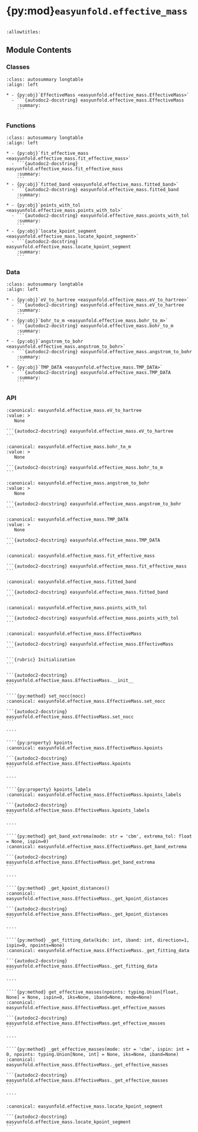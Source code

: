 # {py:mod}`easyunfold.effective_mass`

```{py:module} easyunfold.effective_mass
```

```{autodoc2-docstring} easyunfold.effective_mass
:allowtitles:
```

## Module Contents

### Classes

````{list-table}
:class: autosummary longtable
:align: left

* - {py:obj}`EffectiveMass <easyunfold.effective_mass.EffectiveMass>`
  - ```{autodoc2-docstring} easyunfold.effective_mass.EffectiveMass
    :summary:
    ```
````

### Functions

````{list-table}
:class: autosummary longtable
:align: left

* - {py:obj}`fit_effective_mass <easyunfold.effective_mass.fit_effective_mass>`
  - ```{autodoc2-docstring} easyunfold.effective_mass.fit_effective_mass
    :summary:
    ```
* - {py:obj}`fitted_band <easyunfold.effective_mass.fitted_band>`
  - ```{autodoc2-docstring} easyunfold.effective_mass.fitted_band
    :summary:
    ```
* - {py:obj}`points_with_tol <easyunfold.effective_mass.points_with_tol>`
  - ```{autodoc2-docstring} easyunfold.effective_mass.points_with_tol
    :summary:
    ```
* - {py:obj}`locate_kpoint_segment <easyunfold.effective_mass.locate_kpoint_segment>`
  - ```{autodoc2-docstring} easyunfold.effective_mass.locate_kpoint_segment
    :summary:
    ```
````

### Data

````{list-table}
:class: autosummary longtable
:align: left

* - {py:obj}`eV_to_hartree <easyunfold.effective_mass.eV_to_hartree>`
  - ```{autodoc2-docstring} easyunfold.effective_mass.eV_to_hartree
    :summary:
    ```
* - {py:obj}`bohr_to_m <easyunfold.effective_mass.bohr_to_m>`
  - ```{autodoc2-docstring} easyunfold.effective_mass.bohr_to_m
    :summary:
    ```
* - {py:obj}`angstrom_to_bohr <easyunfold.effective_mass.angstrom_to_bohr>`
  - ```{autodoc2-docstring} easyunfold.effective_mass.angstrom_to_bohr
    :summary:
    ```
* - {py:obj}`TMP_DATA <easyunfold.effective_mass.TMP_DATA>`
  - ```{autodoc2-docstring} easyunfold.effective_mass.TMP_DATA
    :summary:
    ```
````

### API

````{py:data} eV_to_hartree
:canonical: easyunfold.effective_mass.eV_to_hartree
:value: >
   None

```{autodoc2-docstring} easyunfold.effective_mass.eV_to_hartree
```

````

````{py:data} bohr_to_m
:canonical: easyunfold.effective_mass.bohr_to_m
:value: >
   None

```{autodoc2-docstring} easyunfold.effective_mass.bohr_to_m
```

````

````{py:data} angstrom_to_bohr
:canonical: easyunfold.effective_mass.angstrom_to_bohr
:value: >
   None

```{autodoc2-docstring} easyunfold.effective_mass.angstrom_to_bohr
```

````

````{py:data} TMP_DATA
:canonical: easyunfold.effective_mass.TMP_DATA
:value: >
   None

```{autodoc2-docstring} easyunfold.effective_mass.TMP_DATA
```

````

````{py:function} fit_effective_mass(distances, energies, parabolic=True)
:canonical: easyunfold.effective_mass.fit_effective_mass

```{autodoc2-docstring} easyunfold.effective_mass.fit_effective_mass
```
````

````{py:function} fitted_band(x: numpy.ndarray, eff_mass: float) -> numpy.ndarray
:canonical: easyunfold.effective_mass.fitted_band

```{autodoc2-docstring} easyunfold.effective_mass.fitted_band
```
````

````{py:function} points_with_tol(array, value, tol=0.0001, sign=1)
:canonical: easyunfold.effective_mass.points_with_tol

```{autodoc2-docstring} easyunfold.effective_mass.points_with_tol
```
````

`````{py:class} EffectiveMass(unfold: easyunfold.unfold.UnfoldKSet, intensity_tol: float = 0.1, extrema_tol: float = 0.001, parabolic: bool = True, npoints: float = 3)
:canonical: easyunfold.effective_mass.EffectiveMass

```{autodoc2-docstring} easyunfold.effective_mass.EffectiveMass
```

```{rubric} Initialization
```

```{autodoc2-docstring} easyunfold.effective_mass.EffectiveMass.__init__
```

````{py:method} set_nocc(nocc)
:canonical: easyunfold.effective_mass.EffectiveMass.set_nocc

```{autodoc2-docstring} easyunfold.effective_mass.EffectiveMass.set_nocc
```

````

````{py:property} kpoints
:canonical: easyunfold.effective_mass.EffectiveMass.kpoints

```{autodoc2-docstring} easyunfold.effective_mass.EffectiveMass.kpoints
```

````

````{py:property} kpoints_labels
:canonical: easyunfold.effective_mass.EffectiveMass.kpoints_labels

```{autodoc2-docstring} easyunfold.effective_mass.EffectiveMass.kpoints_labels
```

````

````{py:method} get_band_extrema(mode: str = 'cbm', extrema_tol: float = None, ispin=0)
:canonical: easyunfold.effective_mass.EffectiveMass.get_band_extrema

```{autodoc2-docstring} easyunfold.effective_mass.EffectiveMass.get_band_extrema
```

````

````{py:method} _get_kpoint_distances()
:canonical: easyunfold.effective_mass.EffectiveMass._get_kpoint_distances

```{autodoc2-docstring} easyunfold.effective_mass.EffectiveMass._get_kpoint_distances
```

````

````{py:method} _get_fitting_data(kidx: int, iband: int, direction=1, ispin=0, npoints=None)
:canonical: easyunfold.effective_mass.EffectiveMass._get_fitting_data

```{autodoc2-docstring} easyunfold.effective_mass.EffectiveMass._get_fitting_data
```

````

````{py:method} get_effective_masses(npoints: typing.Union[float, None] = None, ispin=0, iks=None, iband=None, mode=None)
:canonical: easyunfold.effective_mass.EffectiveMass.get_effective_masses

```{autodoc2-docstring} easyunfold.effective_mass.EffectiveMass.get_effective_masses
```

````

````{py:method} _get_effective_masses(mode: str = 'cbm', ispin: int = 0, npoints: typing.Union[None, int] = None, iks=None, iband=None)
:canonical: easyunfold.effective_mass.EffectiveMass._get_effective_masses

```{autodoc2-docstring} easyunfold.effective_mass.EffectiveMass._get_effective_masses
```

````

`````

````{py:function} locate_kpoint_segment(idxk: int, label_idx: list, label_names: list, direction: int)
:canonical: easyunfold.effective_mass.locate_kpoint_segment

```{autodoc2-docstring} easyunfold.effective_mass.locate_kpoint_segment
```
````
